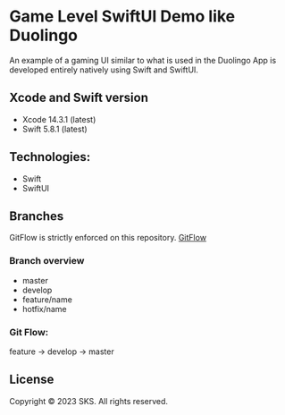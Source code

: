 # Game Level SwiftUI Demo like Duolingo
An example of a gaming UI similar to what is used in the Duolingo App is developed entirely natively using Swift and SwiftUI.

## Xcode and Swift version
* Xcode 14.3.1 (latest)
* Swift 5.8.1 (latest)

## Technologies:
- Swift
- SwiftUI

## Branches
GitFlow is strictly enforced on this repository. [GitFlow](https://www.atlassian.com/git/tutorials/comparing-workflows/gitflow-workflow)

### Branch overview
* master
* develop
* feature/name
* hotfix/name

### Git Flow:
feature -> develop -> master

## License
Copyright © 2023 SKS. All rights reserved.
